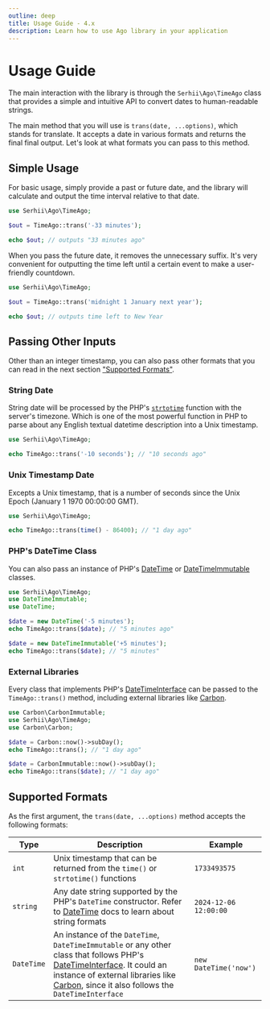 ```yaml
---
outline: deep
title: Usage Guide - 4.x
description: Learn how to use Ago library in your application
---
```


# Usage Guide
The main interaction with the library is through the `Serhii\Ago\TimeAgo` class that provides a simple and intuitive API to convert dates to human-readable strings.

The main method that you will use is `trans(date, ...options)`, which stands for translate. It accepts a date in various formats and returns the final final output. Let's look at what formats you can pass to this method.

## Simple Usage
For basic usage, simply provide a past or future date, and the library will calculate and output the time interval relative to that date.

```php
use Serhii\Ago\TimeAgo;

$out = TimeAgo::trans('-33 minutes');

echo $out; // outputs "33 minutes ago"
```

When you pass the future date, it removes the unnecessary suffix. It's very convenient for outputting the time left until a certain event to make a user-friendly countdown.

```php
use Serhii\Ago\TimeAgo;

$out = TimeAgo::trans('midnight 1 January next year');

echo $out; // outputs time left to New Year
```

## Passing Other Inputs
Other than an integer timestamp, you can also pass other formats that you can read in the next section ["Supported Formats"](/4.x/usage-guide.html#passing-other-inputs).

### String Date
String date will be processed by the PHP's [`strtotime`](https://www.php.net/manual/en/function.strtotime.php) function with the server's timezone. Which is one of the most powerful function in PHP to parse about any English textual datetime description into a Unix timestamp.

```php
use Serhii\Ago\TimeAgo;

echo TimeAgo::trans('-10 seconds'); // "10 seconds ago"
```

### Unix Timestamp Date
Excepts a Unix timestamp, that is a number of seconds since the Unix Epoch (January 1 1970 00:00:00 GMT).

```php
use Serhii\Ago\TimeAgo;

echo TimeAgo::trans(time() - 86400); // "1 day ago"
```

### PHP's DateTime Class
You can also pass an instance of PHP's [DateTime](https://www.php.net/manual/en/class.datetime.php) or [DateTimeImmutable](https://www.php.net/manual/en/class.datetimeimmutable.php) classes.

```php
use Serhii\Ago\TimeAgo;
use DateTimeImmutable;
use DateTime;

$date = new DateTime('-5 minutes');
echo TimeAgo::trans($date); // "5 minutes ago"

$date = new DateTimeImmutable('+5 minutes');
echo TimeAgo::trans($date); // "5 minutes"
```

### External Libraries
Every class that implements PHP's [DateTimeInterface](https://www.php.net/manual/en/class.datetimeinterface.php) can be passed to the `TimeAgo::trans()` method, including external libraries like [Carbon](https://github.com/briannesbitt/Carbon).

```php
use Carbon\CarbonImmutable;
use Serhii\Ago\TimeAgo;
use Carbon\Carbon;

$date = Carbon::now()->subDay();
echo TimeAgo::trans(); // "1 day ago"

$date = CarbonImmutable::now()->subDay();
echo TimeAgo::trans($date); // "1 day ago"
```

## Supported Formats
As the first argument, the `trans(date, ...options)` method accepts the following formats:

| Type     | Description | Example |
| -------- | ----------- | ------- |
| `int`    | Unix timestamp that can be returned from the `time()` or `strtotime()` functions | `1733493575` |
| `string` | Any date string supported by the PHP's `DateTime` constructor. Refer to [DateTime](https://www.php.net/manual/en/class.datetime.php) docs to learn about string formats | `2024-12-06 12:00:00` |
| `DateTime` | An instance of the `DateTime`, `DateTimeImmutable` or any other class that follows PHP's [DateTimeInterface](https://www.php.net/manual/en/class.datetimeinterface.php). It could an instance of external libraries like [Carbon](https://github.com/briannesbitt/Carbon), since it also follows the `DateTimeInterface` | `new DateTime('now')` |
